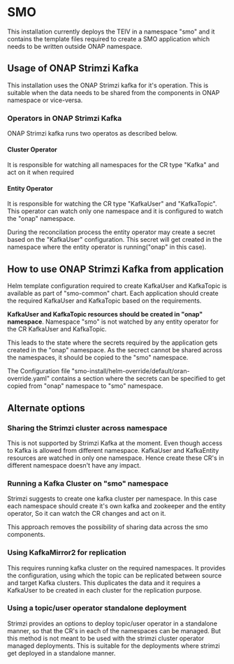 # SMO

This installation currently deploys the TEIV in a namespace "smo" and it contains the template files required to create a SMO application which needs to be written outside ONAP namespace.

## Usage of ONAP Strimzi Kafka
This installation uses the ONAP Strimzi kafka for it's operation. This is suitable when the data needs to be shared from the components in ONAP namespace or vice-versa.

### Operators in ONAP Strimzi Kafka
ONAP Strimzi kafka runs two operatos as described below.

#### Cluster Operator
It is responsible for watching all namespaces for the CR type "Kafka" and act on it when required

#### Entity Operator
It is responsible for watching the CR type "KafkaUser" and "KafkaTopic". This operator can watch only one namespace and it is configured to watch the "onap" namespace.

During the reconcilation process the entity operator may create a secret based on the "KafkaUser" configuration. This secret will get created in the namespace where the entity operator is running("onap" in this case).

##  How to use ONAP Strimzi Kafka from application
Helm template configuration required to create KafkaUser and KafkaTopic is available as part of "smo-common" chart. Each application should create the required KafkaUser and KafkaTopic based on the requirements.

<strong>KafkaUser and KafkaTopic resources should be created in "onap" namespace</strong>. Namespace "smo" is not watched by any entity operator for the CR KafkaUser and KafkaTopic.

This leads to the state where the secrets required by the application gets created in the "onap" namespace. As the secrect cannot be shared across the namespaces, it should be copied to the "smo" namespace.

The Configuration file "smo-install/helm-override/default/oran-override.yaml" contains a section where the secrets can be specified to get copied from "onap" namespace to "smo" namespace.


## Alternate options

### Sharing the Strimzi cluster across namespace
This is not supported by Strimzi Kafka at the moment. Even though access to Kafka is allowed from different namespace. KafkaUser and KafkaEntity resources are watched in only one namespace. Hence create these CR's in different namespace doesn't have any impact.

### Running a Kafka Cluster on "smo" namespace
Strimzi suggests to create one kafka cluster per namespace. In this case each namespace should create it's own kafka and zookeeper and the entity operator, So it can watch the CR changes and act on it.

This approach removes the possibility of sharing data across the smo components.

### Using KafkaMirror2 for replication
This requires running kafka cluster on the required namespaces. It provides the configuration, using which the topic can be replicated between source and target Kafka clusters. This duplicates the data and it requires a KafkaUser to be created in each cluster for the replication purpose.


### Using a topic/user operator standalone deployment
Strimzi provides an options to deploy topic/user operator in a standalone manner, so that the CR's in each of the namespaces can be managed. But this method is not meant to be used with the strimzi cluster operator managed deployments.
This is suitable for the deployments where strimzi get deployed in a standalone manner.


